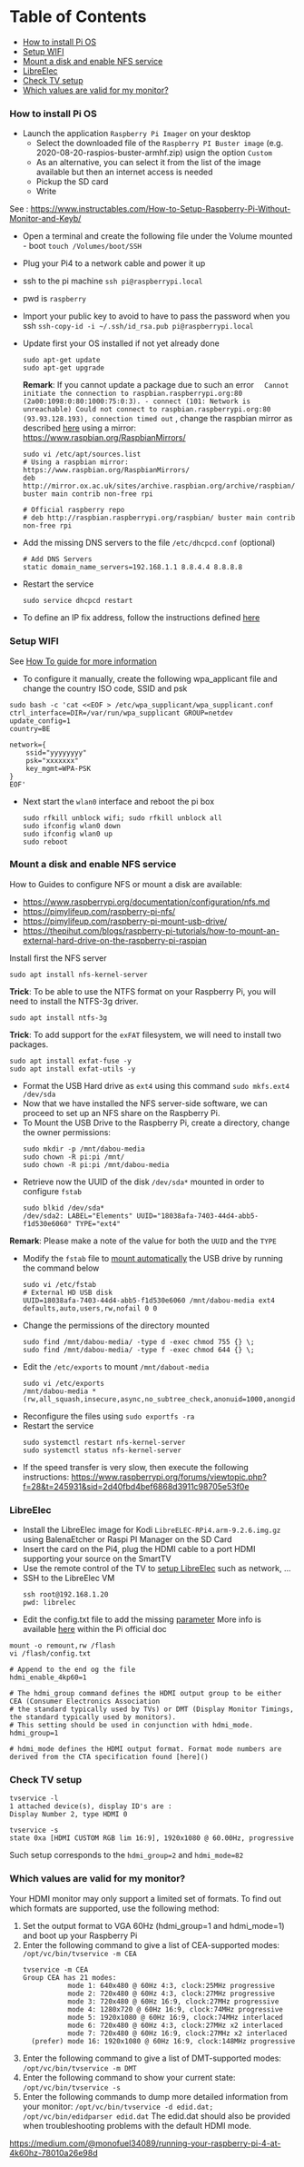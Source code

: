 Table of Contents
=================

   * [How to install Pi OS](#how-to-install-pi-os)
   * [Setup WIFI](#setup-wifi)
   * [Mount a disk and enable NFS service](#mount-a-disk-and-enable-nfs-service)
   * [LibreElec](#libreelec)
   * [Check TV setup](#check-tv-setup)
   * [Which values are valid for my monitor?](#which-values-are-valid-for-my-monitor)

### How to install Pi OS

- Launch the application `Raspberry Pi Imager` on your desktop 
  - Select the downloaded file of the `Raspberry PI Buster image` (e.g. 2020-08-20-raspios-buster-armhf.zip) usign the option `Custom`
  - As an alternative, you can select it from the list of the image available but then an internet access is needed
  - Pickup the SD card
  - Write

See : https://www.instructables.com/How-to-Setup-Raspberry-Pi-Without-Monitor-and-Keyb/

- Open a terminal and create the following file under the Volume mounted - boot
  `touch /Volumes/boot/SSH`
- Plug your Pi4 to a network cable and power it up
- ssh to the pi machine
  `ssh pi@raspberrypi.local`
- pwd is `raspberry`

- Import your public key to avoid to have to pass the password when you ssh
  `ssh-copy-id -i ~/.ssh/id_rsa.pub pi@raspberrypi.local` 

- Update first your OS installed if not yet already done
  ```
  sudo apt-get update
  sudo apt-get upgrade
  ```

  **Remark**: If you cannot update a package due to such an error `  Cannot initiate the connection to raspbian.raspberrypi.org:80 (2a00:1098:0:80:1000:75:0:3). - connect (101: Network is unreachable) Could not connect to raspbian.raspberrypi.org:80 (93.93.128.193), connection timed out` , change the raspbian mirror as described [here](https://raspberrypi.stackexchange.com/questions/103539/could-not-connect-to-raspbian-raspberrypi-org-in-raspberry-pi-3)
  using a mirror: https://www.raspbian.org/RaspbianMirrors/
  ```
  sudo vi /etc/apt/sources.list
  # Using a raspbian mirror: https://www.raspbian.org/RaspbianMirrors/
  deb http://mirror.ox.ac.uk/sites/archive.raspbian.org/archive/raspbian/ buster main contrib non-free rpi
  
  # Official raspberry repo
  # deb http://raspbian.raspberrypi.org/raspbian/ buster main contrib non-free rpi
  ``` 
- Add the missing DNS servers to the file `/etc/dhcpcd.conf` (optional)
  ```
  # Add DNS Servers
  static domain_name_servers=192.168.1.1 8.8.4.4 8.8.8.8
  ```
- Restart the service
  ```
  sudo service dhcpcd restart
  ```   
  
- To define an IP fix address, follow the instructions defined [here](https://pimylifeup.com/raspberry-pi-static-ip-address/)

### Setup WIFI

See [How To guide for more information](https://raspberrytips.com/raspberry-pi-wifi-setup/)

- To configure it manually, create the following wpa_applicant file and change the country ISO code, SSID and psk
```
sudo bash -c 'cat <<EOF > /etc/wpa_supplicant/wpa_supplicant.conf
ctrl_interface=DIR=/var/run/wpa_supplicant GROUP=netdev
update_config=1
country=BE

network={
	ssid="yyyyyyyy"
	psk="xxxxxxx"
    key_mgmt=WPA-PSK
}
EOF'
```
- Next start the `wlan0` interface and reboot the pi box
  ```
  sudo rfkill unblock wifi; sudo rfkill unblock all
  sudo ifconfig wlan0 down
  sudo ifconfig wlan0 up
  sudo reboot
  ```
### Mount a disk and enable NFS service

How to Guides to configure NFS or mount a disk are available:
- https://www.raspberrypi.org/documentation/configuration/nfs.md
- https://pimylifeup.com/raspberry-pi-nfs/
- https://pimylifeup.com/raspberry-pi-mount-usb-drive/
- https://thepihut.com/blogs/raspberry-pi-tutorials/how-to-mount-an-external-hard-drive-on-the-raspberry-pi-raspian

Install first the NFS server
  ```
  sudo apt install nfs-kernel-server
  ```

**Trick**: To be able to use the NTFS format on your Raspberry Pi, you will need to install the NTFS-3g driver.
  ```
  sudo apt install ntfs-3g
  ```
**Trick**: To add support for the `exFAT` filesystem, we will need to install two packages.
  ```
  sudo apt install exfat-fuse -y
  sudo apt install exfat-utils -y
  ```  

- Format the USB Hard drive as `ext4` using this command `sudo mkfs.ext4 /dev/sda`
- Now that we have installed the NFS server-side software, we can proceed to set up an NFS share on the Raspberry Pi.
- To Mount the USB Drive to the Raspberry Pi, create a directory, change the owner permissions: 
  ```
  sudo mkdir -p /mnt/dabou-media
  sudo chown -R pi:pi /mnt/
  sudo chown -R pi:pi /mnt/dabou-media
  ```
- Retrieve now the UUID of the disk `/dev/sda*` mounted in order to configure `fstab`
  ```
  sudo blkid /dev/sda*
  /dev/sda2: LABEL="Elements" UUID="18038afa-7403-44d4-abb5-f1d530e6060" TYPE="ext4"
  ```
**Remark**: Please make a note of the value for both the `UUID` and the `TYPE`

- Modify the `fstab` file to [mount automatically](https://www.shellhacks.com/raspberry-pi-mount-usb-drive-automatically/) the USB drive by running the command below
  ```
  sudo vi /etc/fstab
  # External HD USB disk
  UUID=18038afa-7403-44d4-abb5-f1d530e6060 /mnt/dabou-media ext4 defaults,auto,users,rw,nofail 0 0
  ```
- Change the permissions of the directory mounted
  ```
  sudo find /mnt/dabou-media/ -type d -exec chmod 755 {} \;
  sudo find /mnt/dabou-media/ -type f -exec chmod 644 {} \;
  ```
- Edit the `/etc/exports` to mount `/mnt/dabout-media`
  ```
  sudo vi /etc/exports
  /mnt/dabou-media *(rw,all_squash,insecure,async,no_subtree_check,anonuid=1000,anongid=1000)
  ```
- Reconfigure the files using `sudo exportfs -ra`
- Restart the service
  ```
  sudo systemctl restart nfs-kernel-server
  sudo systemctl status nfs-kernel-server
  ```
- If the speed transfer is very slow, then execute the following instructions: https://www.raspberrypi.org/forums/viewtopic.php?f=28&t=245931&sid=2d40fbd4bef6868d3911c98705e53f0e

### LibreElec

- Install the LibreElec image for Kodi `LibreELEC-RPi4.arm-9.2.6.img.gz` using BalenaEtcher or Raspi PI Manager
  on the SD Card
- Insert the card on the Pi4, plug the HDMI cable to a port HDMI supporting your source on the SmartTV 
- Use the remote control of the TV to [setup LibreElec](https://www.linuxbabe.com/raspberry-pi/libreelec-raspberry-pi) such as network, ...
- SSH to the LibreElec VM
  ```
  ssh root@192.168.1.20
  pwd: librelec
  ```
- Edit the config.txt file to add the missing [parameter](https://blog.codetitans.pl/post/howto-enable-4k60hz-on-raspberry-pi-4/)
  More info is available [here](https://www.raspberrypi.org/documentation/configuration/config-txt/video.md) within the Pi official doc
```
mount -o remount,rw /flash
vi /flash/config.txt

# Append to the end og the file
hdmi_enable_4kp60=1

# The hdmi_group command defines the HDMI output group to be either CEA (Consumer Electronics Association
# the standard typically used by TVs) or DMT (Display Monitor Timings, the standard typically used by monitors).
# This setting should be used in conjunction with hdmi_mode.
hdmi_group=1

# hdmi_mode defines the HDMI output format. Format mode numbers are derived from the CTA specification found [here]()
```

### Check TV setup

```
tvservice -l
1 attached device(s), display ID's are :
Display Number 2, type HDMI 0

tvservice -s
state 0xa [HDMI CUSTOM RGB lim 16:9], 1920x1080 @ 60.00Hz, progressive
```

Such setup corresponds to the `hdmi_group=2` and `hdmi_mode=82`

### Which values are valid for my monitor?

Your HDMI monitor may only support a limited set of formats. To find out which formats are supported, use the following method:

1. Set the output format to VGA 60Hz (hdmi_group=1 and hdmi_mode=1) and boot up your Raspberry Pi
2. Enter the following command to give a list of CEA-supported modes: `/opt/vc/bin/tvservice -m CEA`
   ```
   tvservice -m CEA
   Group CEA has 21 modes:
              mode 1: 640x480 @ 60Hz 4:3, clock:25MHz progressive
              mode 2: 720x480 @ 60Hz 4:3, clock:27MHz progressive
              mode 3: 720x480 @ 60Hz 16:9, clock:27MHz progressive
              mode 4: 1280x720 @ 60Hz 16:9, clock:74MHz progressive
              mode 5: 1920x1080 @ 60Hz 16:9, clock:74MHz interlaced
              mode 6: 720x480 @ 60Hz 4:3, clock:27MHz x2 interlaced
              mode 7: 720x480 @ 60Hz 16:9, clock:27MHz x2 interlaced
     (prefer) mode 16: 1920x1080 @ 60Hz 16:9, clock:148MHz progressive
   ```
3. Enter the following command to give a list of DMT-supported modes: `/opt/vc/bin/tvservice -m DMT`
4. Enter the following command to show your current state: `/opt/vc/bin/tvservice -s`
5. Enter the following commands to dump more detailed information from your monitor: `/opt/vc/bin/tvservice -d edid.dat; /opt/vc/bin/edidparser edid.dat`
   The edid.dat should also be provided when troubleshooting problems with the default HDMI mode.


https://medium.com/@monofuel34089/running-your-raspberry-pi-4-at-4k60hz-78010a26e98d